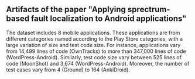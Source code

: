 ## Artifacts of the paper "Applying sprectrum-based fault localization to Android applications"

The dataset includes 8 mobile applications. These applications are from different categories named according to the Play Store categories, with a large 
variation of size and test code size. For instance, applications vary from 14,499 lines of code (OwnTracks) to more than 347,000 lines of code (WordPress-Android). 
Similarly, test code size vary between 525 lines of code (MoonShot) and 3,674 (WordPress-Android). Moreover, the number of test cases vary from 4 (Ground) to 164 (AnkiDroid).
